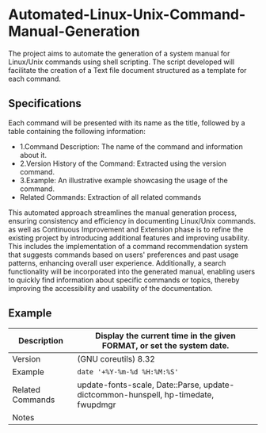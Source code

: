 # Automated-Linux-Unix-Command-Manual-Generation
The project aims to automate the generation of a system manual for Linux/Unix commands using shell scripting. The script developed will facilitate the creation of a Text file document structured as a template for each command.
## Specifications

Each command will be presented with its name as the title, followed by a table containing the following information:
- 1.Command Description: The name of the command and information about it.
- 2.Version History of the Command: Extracted using the version command.
- 3.Example: An illustrative example showcasing the usage of the command.
- Related Commands: Extraction of all related commands

This automated approach streamlines the manual generation process, ensuring consistency and efficiency in documenting Linux/Unix commands.<br>
as well as Continuous Improvement and Extension phase is to refine the existing project by introducing additional features and improving usability. This includes the implementation of a command recommendation system that suggests commands based on users' preferences and past usage patterns, enhancing overall user experience. Additionally, a search functionality will be incorporated into the generated manual, enabling users to quickly find information about specific commands or topics, thereby improving the accessibility and usability of the documentation.

## Example
| Description         | Display the current time in the given FORMAT, or set the system date.                                 |
|---------------------|--------------------------------------------------------------------------------------------------------------|
| Version             | (GNU coreutils) 8.32                                                                                         |
| Example             | `date '+%Y-%m-%d %H:%M:%S'`                                                                       |
| Related Commands    | update-fonts-scale, Date::Parse, update-dictcommon-hunspell, hp-timedate, fwupdmgr                           |
| Notes               |                                                                                                              |

